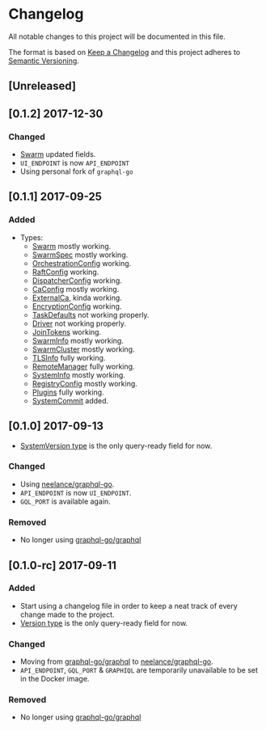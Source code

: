 # Changelog

All notable changes to this project will be documented in this file.

The format is based on [Keep a Changelog](http://keepachangelog.com/en/1.0.0/)
and this project adheres to [Semantic Versioning](http://semver.org/spec/v2.0.0.html).

## [Unreleased]

## [0.1.2] 2017-12-30

### Changed

- [Swarm](resources/schema/swarm.graphql#L1) updated fields.
- `UI_ENDPOINT` is now `API_ENDPOINT`
- Using personal fork of `graphql-go`

## [0.1.1] 2017-09-25

### Added

- Types:
  - [Swarm](resources/schema/swarm.graphql#L1) mostly working.
  - [SwarmSpec](resources/schema/swarm.graphql#L11) mostly working.
  - [OrchestrationConfig](resources/schema/swarm.graphql#L23) working.
  - [RaftConfig](resources/schema/swarm.graphql#L27) working.
  - [DispatcherConfig](resources/schema/swarm.graphql#L35) working.
  - [CaConfig](resources/schema/swarm.graphql#L39) mostly working.
  - [ExternalCa](resources/schema/swarm.graphql#L44), kinda working.
  - [EncryptionConfig](resources/schema/swarm.graphql#L51) working.
  - [TaskDefaults](resources/schema/swarm.graphql#L55) not working properly.
  - [Driver](resources/schema/swarm.graphql#L59) not working properly.
  - [JoinTokens](resources/schema/swarm.graphql#L65) working.
  - [SwarmInfo](resources/schema/swarm.graphql#L161) mostly working.
  - [SwarmCluster](resources/schema/swarm.graphql#L173) mostly working.
  - [TLSInfo](resources/schema/swarm.graphql#L187) fully working.
  - [RemoteManager](resources/schema/swarm.graphql#L193) fully working.
  - [SystemInfo](resources/schema/system.graphql#L19) mostly working.
  - [RegistryConfig](resources/schema/system.graphql#L93) mostly working.
  - [Plugins](resources/schema/system.graphql#L86) fully working.
  - [SystemCommit](resources/schema/system.graphql#L81) added.

## [0.1.0] 2017-09-13

- [SystemVersion type](resources/schema/system.graphql#L6) is the only query-ready field for now.

### Changed

- Using [neelance/graphql-go](https://gitlab.com/klud/graphql-go).
- `API_ENDPOINT` is now `UI_ENDPOINT`.
- `GQL_PORT` is available again.

### Removed

- No longer using [graphql-go/graphql](https://github.com/graphql-go/graphql)

## [0.1.0-rc] 2017-09-11

### Added

- Start using a changelog file in order to keep a neat track of every change made to the project.
- [Version type](resources/schema/system.graphql#L6) is the only query-ready field for now.

### Changed

- Moving from [graphql-go/graphql](https://github.com/graphql-go/graphql) to [neelance/graphql-go](https://gitlab.com/klud/graphql-go).
- `API_ENDPOINT`, `GQL_PORT` & `GRAPHIQL` are temporarily unavailable to be set in the Docker image.

### Removed

- No longer using [graphql-go/graphql](https://github.com/graphql-go/graphql)